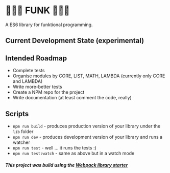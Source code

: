 # 🎺🎷🎸 FUNK 🎺🎷🎸

A ES6 library for funktional programming.

## Current Development State (experimental)

## Intended Roadmap

* Complete tests
* Organise modules by CORE, LIST, MATH, LAMBDA (currently only CORE and LAMBDA)
* Write more-better tests
* Create a NPM repo for the project
* Write documentation (at least comment the code, really)

## Scripts

* `npm run build` - produces production version of your library under the `lib` folder
* `npm run dev` - produces development version of your library and runs a watcher
* `npm run test` - well ... it runs the tests :)
* `npm run test:watch` - same as above but in a watch mode

##### This project was build using the [Webpack library starter](https://github.com/krasimir/webpack-library-starter)
